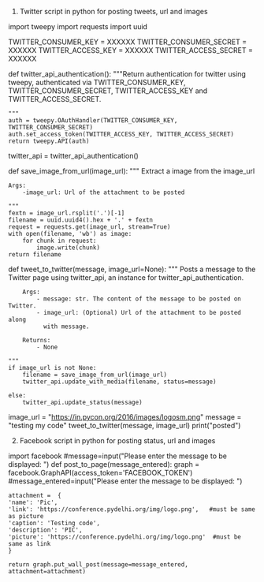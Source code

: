 1. Twitter script in python for posting tweets, url and images

import tweepy
import requests
import uuid


TWITTER_CONSUMER_KEY = XXXXXX
TWITTER_CONSUMER_SECRET = XXXXXX
TWITTER_ACCESS_KEY = XXXXXX
TWITTER_ACCESS_SECRET = XXXXXX


def twitter_api_authentication():
    """Return authentication for twitter using tweepy, authenticated via
       TWITTER_CONSUMER_KEY, TWITTER_CONSUMER_SECRET, TWITTER_ACCESS_KEY and
       TWITTER_ACCESS_SECRET.

    """
    auth = tweepy.OAuthHandler(TWITTER_CONSUMER_KEY, TWITTER_CONSUMER_SECRET)
    auth.set_access_token(TWITTER_ACCESS_KEY, TWITTER_ACCESS_SECRET)
    return tweepy.API(auth)


twitter_api = twitter_api_authentication()


def save_image_from_url(image_url):
    """ Extract a image from the image_url

    Args:
        -image_url: Url of the attachment to be posted

    """
    fextn = image_url.rsplit('.')[-1]
    filename = uuid.uuid4().hex + '.' + fextn
    request = requests.get(image_url, stream=True)
    with open(filename, 'wb') as image:
        for chunk in request:
            image.write(chunk)
    return filename


def tweet_to_twitter(message, image_url=None):
    """ Posts a message to the Twitter page using twitter_api, an instance for
        twitter_api_authentication.

        Args:
            - message: str. The content of the message to be posted on Twitter.
            - image_url: (Optional) Url of the attachment to be posted along
              with message.

        Returns:
            - None

    """
    if image_url is not None:
        filename = save_image_from_url(image_url)
        twitter_api.update_with_media(filename, status=message)

    else:
        twitter_api.update_status(message)


image_url = "https://in.pycon.org/2016/images/logosm.png"
message = "testing my code"
tweet_to_twitter(message, image_url)
print("posted")


2. Facebook script in python for posting status, url and images

import facebook
#message=input("Please enter the message to be displayed: ")
def post_to_page(message_entered):
    graph = facebook.GraphAPI(access_token='FACEBOOK_TOKEN')
    #message_entered=input("Please enter the message to be displayed: ")

    attachment =  {
    'name': 'Pic',
    'link': 'https://conference.pydelhi.org/img/logo.png',   #must be same as picture
    'caption': 'Testing code',
    'description': 'PIC',
    'picture': 'https://conference.pydelhi.org/img/logo.png'  #must be same as link
    }

    return graph.put_wall_post(message=message_entered, attachment=attachment)
